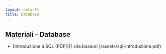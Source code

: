 ```yaml
---
layout: default
title: Database
---
```


## Materiali - Database

- [Introduzione a SQL (PDF)]({ site.baseurl }/assets/sql-introduzione.pdf)
